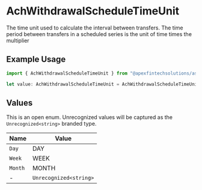 # AchWithdrawalScheduleTimeUnit

The time unit used to calculate the interval between transfers. The time period between transfers in a scheduled series is the unit of time times the multiplier

## Example Usage

```typescript
import { AchWithdrawalScheduleTimeUnit } from "@apexfintechsolutions/ascend-sdk/models/components";

let value: AchWithdrawalScheduleTimeUnit = AchWithdrawalScheduleTimeUnit.Month;
```

## Values

This is an open enum. Unrecognized values will be captured as the `Unrecognized<string>` branded type.

| Name                   | Value                  |
| ---------------------- | ---------------------- |
| `Day`                  | DAY                    |
| `Week`                 | WEEK                   |
| `Month`                | MONTH                  |
| -                      | `Unrecognized<string>` |